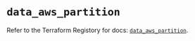 # `data_aws_partition`

Refer to the Terraform Registory for docs: [`data_aws_partition`](https://registry.terraform.io/providers/hashicorp/aws/4.67.0/docs/data-sources/partition).
